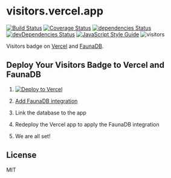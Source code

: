 # visitors.vercel.app

[![Build Status](https://travis-ci.org/Gerhut/visitors.vercel.app.svg?branch=master)](https://travis-ci.org/Gerhut/visitors.vercel.app)
[![Coverage Status](https://coveralls.io/repos/github/Gerhut/visitors.vercel.app/badge.svg?branch=master)](https://coveralls.io/github/Gerhut/visitors.vercel.app?branch=master)
[![dependencies Status](https://david-dm.org/Gerhut/visitors.vercel.app/status.svg)](https://david-dm.org/Gerhut/visitors.vercel.app)
[![devDependencies Status](https://david-dm.org/Gerhut/visitors.vercel.app/dev-status.svg)](https://david-dm.org/Gerhut/visitors.vercel.app?type=dev)
[![JavaScript Style Guide](https://img.shields.io/badge/code%20style-standard-brightgreen.svg)](http://standardjs.com/)
![visitors](https://visitors.vercel.app/Gerhut/visitors.vercel.app)

Visitors badge on [Vercel](https://vercel.com/) and [FaunaDB](https://fauna.com/).

## Deploy Your Visitors Badge to Vercel and FaunaDB

1. [![Deploy to Vercel](https://vercel.com/button)](https://vercel.com/import/project?template=https://github.com/Gerhut/visitors.vercel.app)

2. [Add FaunaDB integration](https://vercel.com/integrations/faunadb/add)

3. Link the database to the app

4. Redeploy the Vercel app to apply the FaunaDB integration

5. We are all set!

## License

MIT
